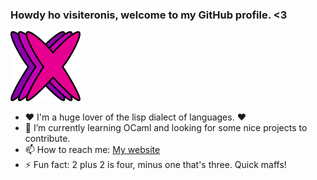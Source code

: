 ### Howdy ho visiteronis, welcome to my GitHub profile. <3

![Logo](Logo112.png  "Logo")

- ❤️ I'm a huge lover of the lisp dialect of languages. ❤️
- 🌱 I’m currently learning OCaml and looking for some nice projects to contribute.
- 📫 How to reach me: [My website](https://www.exodiquas.eu)
- ⚡ Fun fact: 2 plus 2 is four, minus one that's three. Quick maffs!
